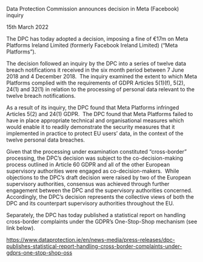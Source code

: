 Data Protection Commission announces decision in Meta (Facebook) inquiry

15th March 2022

The DPC has today adopted a decision, imposing a fine of €17m on Meta Platforms Ireland Limited (formerly Facebook Ireland Limited) (“Meta Platforms”).

The decision followed an inquiry by the DPC into a series of twelve data breach notifications it received in the six month period between 7 June 2018 and 4 December 2018.  The inquiry examined the extent to which Meta Platforms complied with the requirements of GDPR Articles 5(1)(f), 5(2), 24(1) and 32(1) in relation to the processing of personal data relevant to the twelve breach notifications.

As a result of its inquiry, the DPC found that Meta Platforms infringed Articles 5(2) and 24(1) GDPR.  The DPC found that Meta Platforms failed to have in place appropriate technical and organisational measures which would enable it to readily demonstrate the security measures that it implemented in practice to protect EU users’ data, in the context of the twelve personal data breaches.

Given that the processing under examination constituted “cross-border” processing, the DPC’s decision was subject to the co-decision-making process outlined in Article 60 GDPR and all of the other European supervisory authorities were engaged as co-decision-makers.  While objections to the DPC’s draft decision were raised by two of the European supervisory authorities, consensus was achieved through further engagement between the DPC and the supervisory authorities concerned.  Accordingly, the DPC’s decision represents the collective views of both the DPC and its counterpart supervisory authorities throughout the EU. 

Separately, the DPC has today published a statistical report on handling cross-border complaints under the GDPR’s One-Stop-Shop mechanism (see link below).

https://www.dataprotection.ie/en/news-media/press-releases/dpc-publishes-statistical-report-handling-cross-border-complaints-under-gdprs-one-stop-shop-oss
